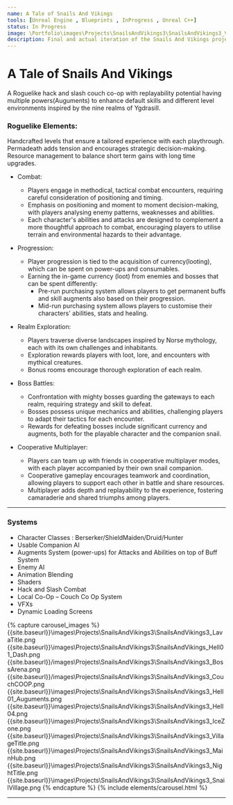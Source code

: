 ```yaml
---
name: A Tale of Snails And Vikings
tools: [Unreal Engine , Blueprints , InProgress , Unreal C++]
status: In Progress
image: \Portfolio\images\Projects\SnailsAndVikings3\SnailsAndVikings3_VillageTitle.png
description: Final and actual iteration of the Snails And Vikings project in the form of a couch co-op roguelike action game.
---
```


# A Tale of Snails And Vikings

A Roguelike hack and slash couch co-op with replayability potential having multiple powers(Auguments) to enhance default skills and different level environments inspired by the nine realms of Ygdrasill.

### Roguelike Elements:

Handcrafted levels that ensure a tailored experience with each playthrough.
Permadeath adds tension and encourages strategic decision-making.
Resource management to balance short term gains with long time upgrades.

* Combat:
    * Players engage in methodical, tactical combat encounters, requiring careful consideration of positioning and timing.
    * Emphasis on positioning and moment to moment decision-making, with players analysing enemy patterns, weaknesses and abilities.
    * Each character's abilities and attacks are designed to complement a more thoughtful approach to combat, encouraging players to utilise terrain and environmental hazards to their advantage.

* Progression:
    * Player progression is tied to the acquisition of currency(looting), which can be spent on power-ups and consumables.
    * Earning the in-game currency (loot) from enemies and bosses that can be spent differently:
        * Pre-run purchasing system allows players to get permanent buffs and skill augments also based on their progression.
        * Mid-run purchasing system allows players to customise their characters' abilities, stats and healing.


* Realm Exploration:
    * Players traverse diverse landscapes inspired by Norse mythology, each with its own challenges and inhabitants.
    * Exploration rewards players with loot, lore, and encounters with mythical creatures.
    * Bonus rooms encourage thorough exploration of each realm.


* Boss Battles:
    * Confrontation with mighty bosses guarding the gateways to each realm, requiring strategy and skill to defeat.
    * Bosses possess unique mechanics and abilities, challenging players to adapt their tactics for each encounter.
    * Rewards for defeating bosses include significant currency and augments, both for the playable character and the companion snail.


* Cooperative Multiplayer:
    * Players can team up with friends in cooperative multiplayer modes, with each player accompanied by their own snail companion.
    * Cooperative gameplay encourages teamwork and coordination, allowing players to support each other in battle and share resources.
    * Multiplayer adds depth and replayability to the experience, fostering camaraderie and shared triumphs among players.


---

### Systems 

* Character Classes : Berserker/ShieldMaiden/Druid/Hunter
* Usable Companion AI
* Augments System (power-ups) for Attacks and Abilities on top of Buff System
* Enemy AI
* Animation Blending
* Shaders
* Hack and Slash Combat
* Local Co-Op – Couch Co Op System
* VFXs
* Dynamic Loading Screens

{% capture carousel_images %}
{{site.baseurl}}\images\Projects\SnailsAndVikings3\SnailsAndVikings3_LavaTitle.png
{{site.baseurl}}\images\Projects\SnailsAndVikings3\SnailsAndVikings_Hell01_Dash.png
{{site.baseurl}}/images\Projects\SnailsAndVikings3\SnailsAndVikings3_BossArena.png
{{site.baseurl}}/images\Projects\SnailsAndVikings3\SnailsAndVikings3_CouchCOOP.png
{{site.baseurl}}\images\Projects\SnailsAndVikings3\SnailsAndVikings3_Hell01_Auguments.png
{{site.baseurl}}\images\Projects\SnailsAndVikings3\SnailsAndVikings3_Hell04.png
{{site.baseurl}}\images\Projects\SnailsAndVikings3\SnailsAndVikings3_IceZone.png
{{site.baseurl}}\images\Projects\SnailsAndVikings3\SnailsAndVikings3_VillageTitle.png
{{site.baseurl}}\images\Projects\SnailsAndVikings3\SnailsAndVikings3_MainHub.png
{{site.baseurl}}\images\Projects\SnailsAndVikings3\SnailsAndVikings3_NightTitle.png
{{site.baseurl}}\images\Projects\SnailsAndVikings3\SnailsAndVikings3_SnailVillage.png
{% endcapture %}
{% include elements/carousel.html %}


---

